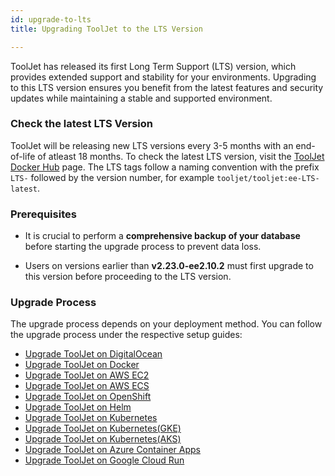 ```yaml
---
id: upgrade-to-lts
title: Upgrading ToolJet to the LTS Version

---
```


ToolJet has released its first Long Term Support (LTS) version, which provides extended support and stability for your environments. Upgrading to this LTS version ensures you benefit from the latest features and security updates while maintaining a stable and supported environment.

### Check the latest LTS Version

ToolJet will be releasing new LTS versions every 3-5 months with an end-of-life of atleast 18 months. To check the latest LTS version, visit the [ToolJet Docker Hub](https://hub.docker.com/r/tooljet/tooljet/tags) page. The LTS tags follow a naming convention with the prefix `LTS-` followed by the version number, for example `tooljet/tooljet:ee-LTS-latest`.

### Prerequisites

- It is crucial to perform a **comprehensive backup of your database** before starting the upgrade process to prevent data loss.

- Users on versions earlier than **v2.23.0-ee2.10.2** must first upgrade to this version before proceeding to the LTS version.

### Upgrade Process

The upgrade process depends on your deployment method. You can follow the upgrade process under the respective setup guides:

- [Upgrade ToolJet on DigitalOcean](./digitalocean#upgrading-to-the-latest-lts-version)
- [Upgrade ToolJet on Docker](./docker#upgrading-to-the-latest-lts-version)
- [Upgrade ToolJet on AWS EC2](./ec2#upgrading-to-the-latest-lts-version)
- [Upgrade ToolJet on AWS ECS](./ecs#upgrading-to-the-latest-lts-version)
- [Upgrade ToolJet on OpenShift](./openshift#upgrading-to-the-latest-lts-version)
- [Upgrade ToolJet on Helm](./helm#upgrading-to-the-latest-lts-version)
- [Upgrade ToolJet on Kubernetes](./kubernetes#upgrading-to-the-latest-lts-version)
- [Upgrade ToolJet on Kubernetes(GKE)](./kubernetes-gke#upgrading-to-the-latest-lts-version)
- [Upgrade ToolJet on Kubernetes(AKS)](./kubernetes-aks#upgrading-to-the-latest-lts-version)
- [Upgrade ToolJet on Azure Container Apps](./azure-container#upgrading-to-the-latest-lts-version)
- [Upgrade ToolJet on Google Cloud Run](./google-cloud-run#upgrading-to-the-latest-lts-version)
